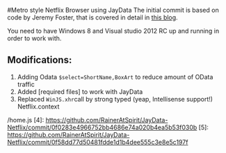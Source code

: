 #Metro style Netflix Browser using JayData
The initial commit is based on code by Jeremy Foster, that is covered in detail in [this blog][1].

You need to have Windows 8 and Visual studio 2012 RC up and running in order to work with.


## Modifications:
1. Adding Odata `$select=ShortName,BoxArt` to reduce amount of OData traffic
2. Added [required files] to work with JayData
3. Replaced `WinJS.xhr`call by strong typed (yeap, Intellisense support!) Netflix.context



[1]: http://codefoster.com/post/2012/06/13/netflixstage1.aspx
[2]: http://www.javdata.org
[3]: https://github.com/RainerAtSpirit/JayData-Netflix/commit/859a271e66468489774a215a7e55afe3c582ebf1#pages/home
/home.js
[4]: https://github.com/RainerAtSpirit/JayData-Netflix/commit/0f0283e4966752bb4686e74a020b4ea5b53f030b
[5]: https://github.com/RainerAtSpirit/JayData-Netflix/commit/0f58dd77d50481fdde1d1b4dee555c3e8e5c197f
